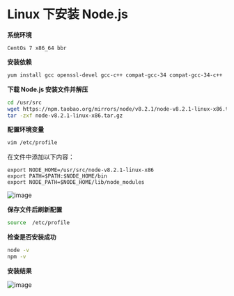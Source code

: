 # Linux 下安装 Node.js

**系统环境**

`CentOs 7 x86_64 bbr`

**安装依赖**

```sh
yum install gcc openssl-devel gcc-c++ compat-gcc-34 compat-gcc-34-c++
```

**下载 Node.js 安装文件并解压**

```sh
cd /usr/src
wget https://npm.taobao.org/mirrors/node/v8.2.1/node-v8.2.1-linux-x86.tar.gz
tar -zxf node-v8.2.1-linux-x86.tar.gz
```

**配置环境变量**

```sh
vim /etc/profile
```

在文件中添加以下内容：

```
export NODE_HOME=/usr/src/node-v8.2.1-linux-x86
export PATH=$PATH:$NODE_HOME/bin
export NODE_PATH=$NODE_HOME/lib/node_modules
```

![image](/note/img/node_install.png)

**保存文件后刷新配置**

```sh
source  /etc/profile
```

**检查是否安装成功**

```sh
node -v
npm -v
```

**安装结果**

![image](/note/img/node_version.jpg)
